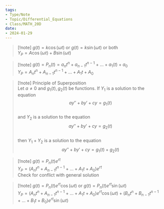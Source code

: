 ```yaml
---
tags:
- Type/Note
- Topic/Differential_Equations
- Class/MATH_20D
date:
- 2024-01-29
---
```

> [!note] $g(t)=k\cos(\omega t)\text{ or }g(t)=k\sin(\omega t)\text{ or both}$  
> $Y_{P}=A\cos(\omega t)+B\sin(\omega t)$  

> [!note] $g(t)=P_{n}(t)=a_{n}t^n+a_{n-1}t^{n-1}+\dots+a_{1}(t)+a_{0}$  
> $Y_{P}=A_{n}t^n+A_{n-1}t^{n-1}+\dots+A_{1}t+A_{0}$  

> [!note] Principle of Superposition  
> Let $a\neq 0$ and $g_{1}(t),g_{2}(t)$ be functions. If $Y_{1}$ is a solution to the equation  
> $$ay''+by'+cy=g_{1}(t)$$  
> and $Y_{2}$ is a solution to the equation  
> $$ay''+by'+cy=g_{2}(t)$$  
> then $Y_{1}+Y_{2}$ is a solution to the equation  
> $$ay''+by'+cy=g_{1}(t)+g_{2}(t)$$  

> [!note] $g(t)=P_{n}(t)e^{rt}$  
> $Y_{P}=(A_{n}t^n+A_{n-1}t^{n-1}+\dots+A_{1}t+A_{0})e^{rt}$  
> Check for conflict with general solution  

> [!note] $g(t)=P_{n}(t)e^{rt}\cos(\omega t)\text{ or }g(t)=P_{n}(t)e^{rt}\sin(\omega t)$  
> $Y_{P}=(A_{n}t^n+A_{n-1}t^{n-1}+\dots+A_{1}t+A_{0})e^{rt}\cos(\omega t)+(B_{n}t^n+B_{n-1}t^{n-1}+\dots+B_{1}t+B_{0})e^{rt}\sin(\omega t)$  
